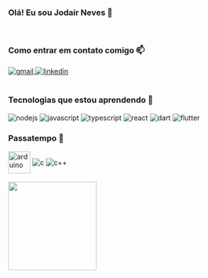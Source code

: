 ### Olá! Eu sou Jodair Neves 👋
<br/>


### Como entrar em contato comigo 📫
<div> 
  <a href="mailto:jodair.neves@gmail.com" target="_blank">
        <img align="center" alt="gmail" src="https://img.shields.io/badge/-Gmail-%23333?style=for-the-badge&logo=gmail&logoColor=white" />
    </a>
    <a href="https://www.linkedin.com/in/jodair-neves-55268017b" target="_blank">
        <img align="center" alt="linkedin" src="https://img.shields.io/badge/-LinkedIn-%230077B5?style=for-the-badge&logo=linkedin&logoColor=white" />
    </a>
</div><br/>


### Tecnologias que estou aprendendo 🌱
<div style="display: inline_block">
    <img align="center" alt="nodejs" src="https://img.shields.io/badge/Node.js-43853D?style=for-the-badge&logo=node.js&logoColor=white" />
    <img align="center" alt="javascript" src="https://img.shields.io/badge/JavaScript-F7DF1E?style=for-the-badge&logo=javascript&logoColor=black" />
    <img align="center" alt="typescript" src="https://img.shields.io/badge/TypeScript-007ACC?style=for-the-badge&logo=typescript&logoColor=white" />
    <img align="center" alt="react" src="https://img.shields.io/badge/React-20232A?style=for-the-badge&logo=react&logoColor=61DAFB" />
    <img align="center" alt="dart" src="https://img.shields.io/badge/Dart-0175C2?style=for-the-badge&logo=dart&logoColor=white" />
    <img align="center" alt="flutter" src="https://img.shields.io/badge/Flutter-02569B?style=for-the-badge&logo=flutter&logoColor=white" />
</div>


### Passatempo 🤖

<div style="display: inline_block">
    <img align="center" alt="arduino" src="https://cdn.jsdelivr.net/gh/devicons/devicon/icons/arduino/arduino-original-wordmark.svg" width="45" />
    <img align="center" alt="c" src="https://img.shields.io/badge/C-00599C?style=for-the-badge&logo=c&logoColor=white" />
    <img align="center" alt="c++" src="https://img.shields.io/badge/C%2B%2B-00599C?style=for-the-badge&logo=c%2B%2B&logoColor=white" />
</div><br/>


<div>
    <a href="https://github.com/jodairneves">
        <img height="180em" src="https://github-readme-stats.vercel.app/api/top-langs/?username=jodairneves&layout=compact&langs_count=7&theme=github_dark"/>
    </a>
</div>
